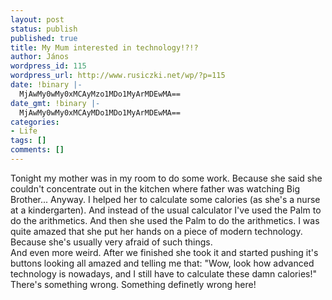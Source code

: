 ```yaml
---
layout: post
status: publish
published: true
title: My Mum interested in technology!?!?
author: János
wordpress_id: 115
wordpress_url: http://www.rusiczki.net/wp/?p=115
date: !binary |-
  MjAwMy0wMy0xMCAyMzo1MDo1MyArMDEwMA==
date_gmt: !binary |-
  MjAwMy0wMy0xMCAyMDo1MDo1MyArMDEwMA==
categories:
- Life
tags: []
comments: []
---
```

<p>Tonight my mother was in my room to do some work. Because she said she couldn't concentrate out in the kitchen where father was watching Big Brother... Anyway. I helped her to calculate some calories (as she's a nurse at a kindergarten). And instead of the usual calculator I've used the Palm to do the arithmetics. And then she used the Palm to do the arithmetics. I was quite amazed that she put her hands on a piece of modern technology. Because she's usually very afraid of such things.<br />
And even more weird. After we finished she took it and started pushing it's buttons looking all amazed and telling me that: "Wow, look how advanced technology is nowadays, and I still have to calculate these damn calories!"<br />
There's something wrong. Something definetly wrong here!</p>
